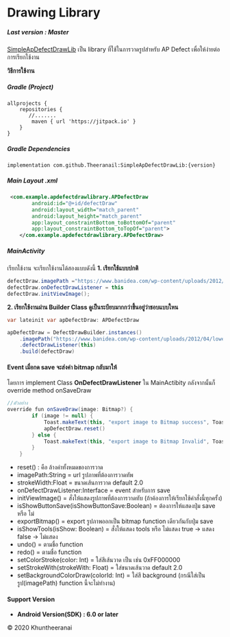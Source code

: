 # Drawing Library
##### Last version : Master

[SimpleApDefectDrawLib](https://github.com/Theeranail/SimpleApDefectDrawLib "SimpleApDefectDrawLib")  เป็น library ที่ใช้ในการวาดรูปสำหรับ AP Defect เพื่อให้ง่ายต่อการเรียกใช้งาน

**วิธีการใช้งาน**
##### Gradle (Project)
    allprojects {
        repositories {
           //.......
            maven { url 'https://jitpack.io' }
        }
    }
##### Gradle Dependencies
    implementation com.github.Theeranail:SimpleApDefectDrawLib:{version}
##### Main Layout .xml
```xml
 <com.example.apdefectdrawlibrary.APDefectDraw
        android:id="@+id/defectDraw"
        android:layout_width="match_parent"
        android:layout_height="match_parent"
        app:layout_constraintBottom_toBottomOf="parent"
        app:layout_constraintBottom_toTopOf="parent">
    </com.example.apdefectdrawlibrary.APDefectDraw>
```
##### MainActivity
เรียกใช้งาน จะเรียกใช้งานได้สองแบบดังนี้
**1. เรียกใช้แบบปกติ**
```java
defectDraw.imagePath ="https://www.banidea.com/wp-content/uploads/2012/04/lower-floor-plan.jpg"
defectDraw.onDefectDrawListener = this
defectDraw.initViewImage();
```
**2. เรียกใช้งานผ่าน Builder Class ดูเป็นระบียบมากกว่าขึ้นอยู่ว่าชอบแบบใหน**
```java
var lateinit var apDefectDraw: APDefectDraw

apDefectDraw = DefectDrawBuilder.instances()
	.imagePath("https://www.banidea.com/wp-content/uploads/2012/04/lower-floor-plan.jpg")
	.defectDrawListener(this)
	.build(defectDraw)
```
#### Event เมื่อกด save จะส่งค่า bitmap กลับมาให้
โดยการ implement Class **OnDefectDrawListener** ใน MainActibity กลังจากนั้นก็ override method onSaveDraw
```java
//ตัวอย่าง    
override fun onSaveDraw(image: Bitmap?) {
        if (image != null) {
            Toast.makeText(this, "export image to Bitmap success", Toast.LENGTH_SHORT).show()
            apDefectDraw.reset()
        } else {
            Toast.makeText(this, "export image to Bitmap Invalid", Toast.LENGTH_SHORT).show()
        }
    }
```
- reset() : คือ ล้างค่าทั้งหมดของการวาด
- imagePath:String = url รูปภาพที่ต้องการวาดทัพ
- strokeWidth:Float = ขนาดเส้นการวาด default 2.0
- onDefectDrawListener:Interface = event สำหรับการ save
- initViewImage() = สั่งให้แสดงรูปภาพที่ต้องการวาดทับ (ถ้าค้องการให้เรียกใช้คำสั่งนี้ทุกครั้ง)
- isShowButtonSave(isShowButtonSave:Boolean) = ต้องการให้แสดงปุ่ม save หรือ ไม่
- exportBitmap() = export รูปภาพออกเป็น bitmap function เดียวกันกับปุ่ม save
- isShowTools(isShow: Boolean) = สั่งให้แสดง tools หรือ ไม่แสดง true -> แสดง false -> ไม่แสดง
- undo() = ตามชื่อ function
- redo() = ตามชื่อ function
- setColorStroke(color: Int) = ใส่สีเส้นวาด เป็น เช่น 0xFF000000
- setStrokeWith(strokeWith: Float) = ใส่ขนาดเส้นวาด default 2.0
- setBackgroundColorDraw(colorId: Int) = ใส่สี background (กรณีใส่เป็นรูป(imagePath) function นี้จะไม่ทำงาน)

#### Support  Version
- **Android Version(SDK) :  6.0 or later**

&copy; 2020 Khuntheeranai
